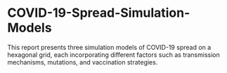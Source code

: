 # COVID-19-Spread-Simulation-Models
This report presents three simulation models of COVID-19 spread on a hexagonal grid, each incorporating different factors such as transmission mechanisms, mutations, and vaccination strategies. 
